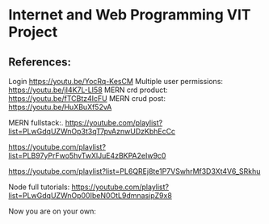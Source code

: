 # Internet and Web Programming VIT Project 


## References: 
Login
https://youtu.be/YocRq-KesCM 
Multiple user permissions:
https://youtu.be/jI4K7L-LI58 
MERN crd product:
https://youtu.be/fTCBtz4IcFU 
MERN crud post:
https://youtu.be/HuXBuXf52vA 

MERN fullstack:. 
https://youtube.com/playlist?list=PLwGdqUZWnOp3t3qT7pvAznwUDzKbhEcCc 

https://youtube.com/playlist?list=PLB97yPrFwo5hvTwXlJuE4zBKPA2eIw9c0 
 

https://youtube.com/playlist?list=PL6QREj8te1P7VSwhrMf3D3Xt4V6_SRkhu 


Node full tutorials:
https://youtube.com/playlist?list=PLwGdqUZWnOp00IbeN0OtL9dmnasipZ9x8 

Now you are on your own:
